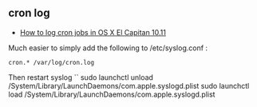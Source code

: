 cron log
---
- [How to log cron jobs in OS X El Capitan 10.11](http://www.angryox.com/blog/entry/53/how_to_log_cron_jobs_in_os_x_e)


Much easier to simply add the following to /etc/syslog.conf :
```
cron.* /var/log/cron.log 
```
Then restart syslog
``
sudo launchctl unload /System/Library/LaunchDaemons/com.apple.syslogd.plist 
sudo launchctl load /System/Library/LaunchDaemons/com.apple.syslogd.plist 
```
